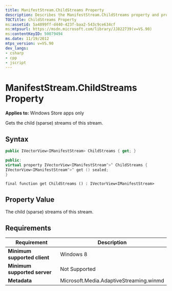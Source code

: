 ```yaml
---
title: ManifestStream.ChildStreams Property
description: Describes the ManifestStream.ChildStreams property and provides the property's syntax, property value, and requirements.
TOCTitle: ChildStreams Property
ms:assetid: 5a4899ff-d440-423f-baa2-543c9ce634cf
ms:mtpsurl: https://msdn.microsoft.com/library/JJ822739(v=VS.90)
ms:contentKeyID: 50079494
ms.date: 11/19/2012
mtps_version: v=VS.90
dev_langs:
- csharp
- cpp
- jscript
---
```


# ManifestStream.ChildStreams Property

**Applies to:** Windows Store apps only

Gets the child (sparse) streams of this stream.

## Syntax

```csharp
public IVectorView<IManifestStream> ChildStreams { get; }
```

```cpp
public:
virtual property IVectorView<IManifestStream^>^ ChildStreams {
IVectorView<IManifestStream^>^ get () sealed;
}
```

```jscript
final function get ChildStreams () : IVectorView<IManifestStream>
```

## Property Value

The child (sparse) streams of this stream.

## Requirements

|Requirement|Description|
|--- |--- |
|**Minimum supported client**|Windows 8|
|**Minimum supported server**|Not Supported|
|**Metadata**|Microsoft.Media.AdaptiveStreaming.winmd|
